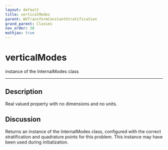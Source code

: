 ```yaml
---
layout: default
title: verticalModes
parent: WVTransformConstantStratification
grand_parent: Classes
nav_order: 38
mathjax: true
---
```


#  verticalModes

instance of the InternalModes class


---

## Description
Real valued property with no dimensions and no units.

## Discussion

Returns an instance of the InternalModes class, configured with the correct stratification and quadrature points for this problem. This instance may have been used during initialization.

